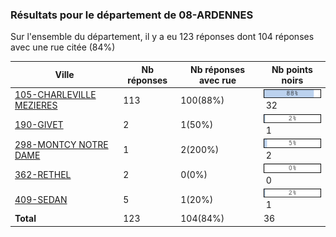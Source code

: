 ### Résultats pour le département de 08-ARDENNES

Sur l'ensemble du département, il y a eu 123 réponses dont 104 réponses avec une rue citée (84%)

| Ville | Nb réponses | Nb réponses avec rue | Nb points noirs |
|-------------|-------------|----------------------|-----------------|
|<a href='105-CHARLEVILLE MEZIERES.md'>105-CHARLEVILLE MEZIERES</a>|113|100(88%)|<img src="../../img/bar_88.gif" />&nbsp;32|
|<a href='190-GIVET.md'>190-GIVET</a>|2|1(50%)|<img src="../../img/bar_2.gif" />&nbsp;1|
|<a href='298-MONTCY NOTRE DAME.md'>298-MONTCY NOTRE DAME</a>|1|2(200%)|<img src="../../img/bar_5.gif" />&nbsp;2|
|<a href='362-RETHEL.md'>362-RETHEL</a>|2|0(0%)|<img src="../../img/bar_0.gif" />&nbsp;0|
|<a href='409-SEDAN.md'>409-SEDAN</a>|5|1(20%)|<img src="../../img/bar_2.gif" />&nbsp;1|
| **Total** |123|104(84%)|36|
